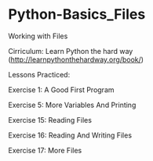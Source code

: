 Python-Basics_Files
===================

Working with Files

Cirriculum: Learn Python the hard way (http://learnpythonthehardway.org/book/)

Lessons Practiced:

Exercise 1: A Good First Program

Exercise 5: More Variables And Printing

Exercise 15: Reading Files

Exercise 16: Reading And Writing Files

Exercise 17: More Files
